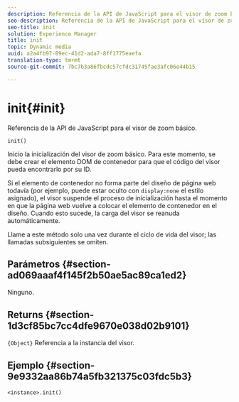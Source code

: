 ```yaml
---
description: Referencia de la API de JavaScript para el visor de zoom básico.
seo-description: Referencia de la API de JavaScript para el visor de zoom básico.
seo-title: init
solution: Experience Manager
title: init
topic: Dynamic media
uuid: a2a4fb97-89ec-41d2-ada7-8ff1775eaefa
translation-type: tm+mt
source-git-commit: 7bc7b3a86fbcdc57cfdc31745fae3afc06e44b15

---
```



# init{#init}

Referencia de la API de JavaScript para el visor de zoom básico.

`init()`

Inicio la inicialización del visor de zoom básico. Para este momento, se debe crear el elemento DOM de contenedor para que el código del visor pueda encontrarlo por su ID.

Si el elemento de contenedor no forma parte del diseño de página web todavía (por ejemplo, puede estar oculto con `display:none` el estilo asignado), el visor suspende el proceso de inicialización hasta el momento en que la página web vuelve a colocar el elemento de contenedor en el diseño. Cuando esto sucede, la carga del visor se reanuda automáticamente.

Llame a este método solo una vez durante el ciclo de vida del visor; las llamadas subsiguientes se omiten.

## Parámetros {#section-ad069aaaf4f145f2b50ae5ac89ca1ed2}

Ninguno.

## Returns {#section-1d3cf85bc7cc4dfe9670e038d02b9101}

`{Object}` Referencia a la instancia del visor.

## Ejemplo {#section-9e9332aa86b74a5fb321375c03fdc5b3}

```
<instance>.init()
```

